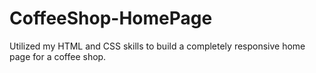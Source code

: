# CoffeeShop-HomePage
Utilized my HTML and CSS skills to build a completely responsive home page for a coffee shop.
